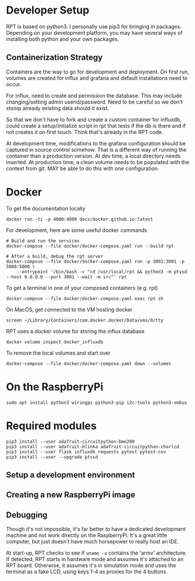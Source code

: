 # Developer Setup

RPT is based on python3.   I personally use pip3 for bringing in packages.  Depending on your development platform, you may have several ways of installing both python and your own packages. 

## Containerization Strategy

Containers are the way to go for development and  deployment.  On first run, volumes are created for influx and grafana and default installations need to occur.  

For influx, need to create and permission the database.  This may include changing/setting admin userid/password.  Need to be careful so we don't stomp already existing data should it exist. 

So that we don't have to fork and create a custom container for influxdb, could create a setup/initialize script in rpt that tests if the db is there and if not creates it on first touch.  Think that's already in the RPT code.

At development time, modifications to the grafana configuration should be captured in source control somehow.  That is a different way of running the container than a production version.  At dev time, a local directory needs inserted.  At production time, a clean volume needs to be populated with the context from git.  MAY be able to do this with one configuration.

# Docker

To get the documentation locally
```
docker run -ti -p 4000:4000 docs/docker.github.io:latest
```

For development, here are some useful docker commands
```
# Build and run the services
docker-compose --file docker/docker-compose.yaml run --build rpt

# After a build, debug the rpt server
docker-compose --file docker/docker-compose.yaml run -p 3001:3001 -p 5000:5000 \
    --entrypoint '/bin/bash -c "cd /usr/local/rpt && python3 -m ptvsd --host 0.0.0.0 --port 3001 --wait -m src"' rpt

```

To get a terminal in one of your composed containers (e.g. rpt)
```
docker-compose --file docker/docker-compose.yaml exec rpt sh
```

On MacOS, get connected to the VM hosting docker
```
screen ~/Library/Containers/com.docker.docker/Data/vms/0/tty
```

RPT uses a docker volume for storing the influx database
```
docker volume inspect docker_influxdb
```

To remove the local volumes and start over
```
docker-compose --file docker/docker-compose.yaml down --volumes
```

# On the RaspberryPi

```
sudo apt install python3 wiringpi python3-pip i2c-tools python3-smbus
```

# Required modules
```
pip3 install --user adafruit-circuitpython-bme280
pip3 install --user adafruit-blinka adafruit-circuitpython-charlcd
pip3 install --user flask influxdb requests pytest pytest-cov
pip3 install --user --upgrade ptvsd
```

## Setup a development environment

## Creating a new RaspberryPi image

## Debugging

Though it's not impossible, it's far better to have a dedicated development machine and not work directly on the RaspberryPi.  It's a great little computer, but just doesn't have much horsepower to really host an IDE.

At start-up, RPT checks to see if `uname -a` contains the 'armv' architecture.  If detected, RPT starts in hardware mode and assumes it's attached to an RPT board.  Otherwise, it assumes it's in simulation mode and uses the terminal as a fake LCD, using keys 1-4 as proxies for the 4 buttons.
